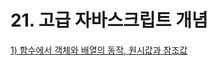 # 21. 고급 자바스크립트 개념

[1) 함수에서 객체와 배열의 동작, 원시값과 참조값](https://github.com/xoxojw/100-days-of-web-development/blob/21-more-adv-javascript/01_함수-원시값-참조값.md)